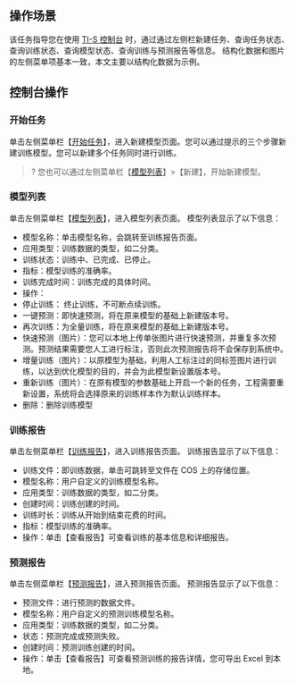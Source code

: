 ## 操作场景
该任务指导您在使用 [TI-S 控制台](https://console.cloud.tencent.com/tis) 时，通过通过左侧栏新建任务、查询任务状态、查询训练状态、查询模型状态、查询训练与预测报告等信息。
结构化数据和图片的左侧菜单项基本一致，本文主要以结构化数据为示例。

## 控制台操作
### 开始任务
单击左侧菜单栏【[开始任务](https://console.cloud.tencent.com/tis/start)】，进入新建模型页面。您可以通过提示的三个步骤新建训练模型。您可以新建多个任务同时进行训练。
>?
>您也可以通过左侧菜单栏【[模型列表](https://console.cloud.tencent.com/tis/modules)】>【新建】，开始新建模型。

### 模型列表
单击左侧菜单栏【[模型列表](https://console.cloud.tencent.com/tis/modules)】，进入模型列表页面。
模型列表显示了以下信息：
- 模型名称：单击模型名称，会跳转至训练报告页面。
- 应用类型：训练数据的类型，如二分类。
- 训练状态：训练中、已完成、已停止。
- 指标：模型训练的准确率。
- 训练完成时间：训练完成的具体时间。
- 操作：
 -  停止训练： 终止训练，不可断点续训练。
 -  一键预测：即快速预测，将在原来模型的基础上新建版本号。
 -  再次训练：为全量训练，将在原来模型的基础上新建版本号。
 -  快速预测（图片）：您可以本地上传单张图片进行快速预测，并重复多次预测。预测结果需要您人工进行标注，否则此次预测报告将不会保存到系统中。
 -  增量训练（图片）：以原模型为基础，利用人工标注过的同标签图片进行训练，以达到优化模型的目的，并会为此模型新设置版本号。
 -  重新训练（图片）：在原有模型的参数基础上开启一个新的任务，工程需要重新设置，系统将会选择原来的训练样本作为默认训练样本。
 -  删除：删除训练模型


### 训练报告
单击左侧菜单栏【[训练报告](https://console.cloud.tencent.com/tis/report/train)】，进入训练报告页面。
训练报告显示了以下信息：
- 训练文件：即训练数据，单击可跳转至文件在 COS 上的存储位置。 
- 模型名称：用户自定义的训练模型名称。
- 应用类型：训练数据的类型，如二分类。
- 创建时间：训练创建的时间。
- 训练时长：训练从开始到结束花费的时间。
- 指标：模型训练的准确率。
- 操作：单击【查看报告】可查看训练的基本信息和详细报告。

### 预测报告
单击左侧菜单栏【[预测报告](https://console.cloud.tencent.com/tis/report/prediction)】，进入预测报告页面。
预测报告显示了以下信息：
- 预测文件：进行预测的数据文件。
- 模型名称：用户自定义的预测训练模型名称。
- 应用类型：训练数据的类型，如二分类。
- 状态：预测完成或预测失败。
- 创建时间：预测训练创建的时间。
- 操作：单击【查看报告】可查看预测训练的报告详情，您可导出 Excel 到本地。


  






